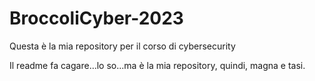 # BroccoliCyber-2023
Questa è la mia repository per il corso di cybersecurity

Il readme fa cagare...lo so...ma è la mia repository, quindi, magna e tasi.
